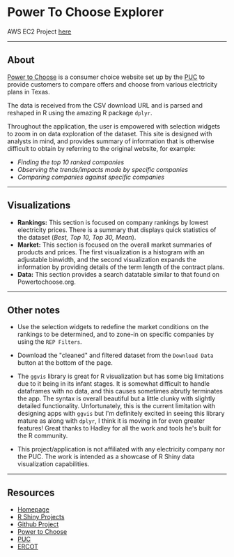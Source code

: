 # Power To Choose Explorer
AWS EC2 Project <a href="http://shiny.vis.datanaut.io/PowerToChoose/" target="_blank">here</a>

------

## About
<a href="http://www.powertochoose.org/" target="_blank">Power to Choose</a> is a consumer choice website set up by the <a href="https://www.puc.texas.gov/" target="_blank">PUC</a> to provide customers to compare offers and choose from various electricity plans in Texas.

The data is received from the CSV download URL and is parsed and reshaped in R using the amazing R package `dplyr`.

Throughout the application, the user is empowered with selection widgets to zoom in on data exploration of the dataset.  This site is designed with analysts in mind, and provides summary of information that is otherwise difficult to obtain by referring to the original website, for example:

- *Finding the top 10 ranked companies*
- *Observing the trends/impacts made by specific companies*
- *Comparing companies against specific companies*

------

## Visualizations
- **Rankings:** This section is focused on company rankings by lowest electricity prices.  There is a summary that displays quick statistics of the dataset (*Best, Top 10, Top 30, Mean*).
- **Market:** This section is focused on the overall market summaries of products and prices.  The first visualization is a histogram with an adjustable binwidth, and the second visualization expands the information by providing details of the term length of the contract plans.
- **Data:** This section provides a search datatable similar to that found on Powertochoose.org.

------

## Other notes
- Use the selection widgets to redefine the market conditions on the rankings to be determined, and to zone-in on specific companies by using the `REP Filters`.

- Download the "cleaned" and filtered dataset from the `Download Data` button at the bottom of the page.

- The `ggvis` library is great for R visualization but has some big limitations due to it being in its infant stages.  It is somewhat difficult to handle dataframes with no data, and this causes sometimes abrutly terminates the app.  The syntax is overall beautiful but a little clunky with slightly detailed functionality.  Unfortunately, this is the current limitation with designing apps with `ggvis` but I'm definitely excited in seeing this library mature as along with `dplyr`, I think it is moving in for even greater features!  Great thanks to Hadley for all the work and tools he's built for the R community.

- This project/application is not affiliated with any electricity company nor the PUC.  The work is intended as a showcase of R Shiny data visualization capabilities.

------

## Resources
- <a href="http://chrisrzhou.datanaut.io/" target="_blank">Homepage</a>
- <a href="http://shiny.vis.datanaut.io/" target="_blank">R Shiny Projects</a>
- <a href="https://github.com/chrisrzhou/RShiny-PowerToChoose" target="_blank">Github Project</a>
- <a href="http://www.powertochoose.org/" target="_blank">Power to Choose</a>
- <a href="https://www.puc.texas.gov/" target="_blank">PUC</a>
- <a href="http://www.ercot.com/" target="_blank">ERCOT</a>
